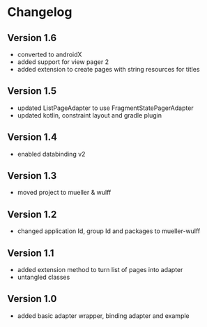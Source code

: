 # Changelog

## Version 1.6

- converted to androidX
- added support for view pager 2
- added extension to create pages with string resources for titles

## Version 1.5

- updated ListPageAdapter to use FragmentStatePagerAdapter
- updated kotlin, constraint layout and gradle plugin

## Version 1.4

- enabled databinding v2

## Version 1.3

- moved project to mueller & wulff

## Version 1.2

- changed application Id, group Id and packages to mueller-wulff

## Version 1.1

- added extension method to turn list of pages into adapter
- untangled classes

## Version 1.0

- added basic adapter wrapper, binding adapter and example